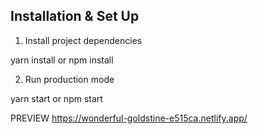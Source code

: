 

## Installation & Set Up

1. Install project dependencies

  yarn install or npm install


2. Run production mode

  yarn start or npm start
  
  PREVIEW
  https://wonderful-goldstine-e515ca.netlify.app/

